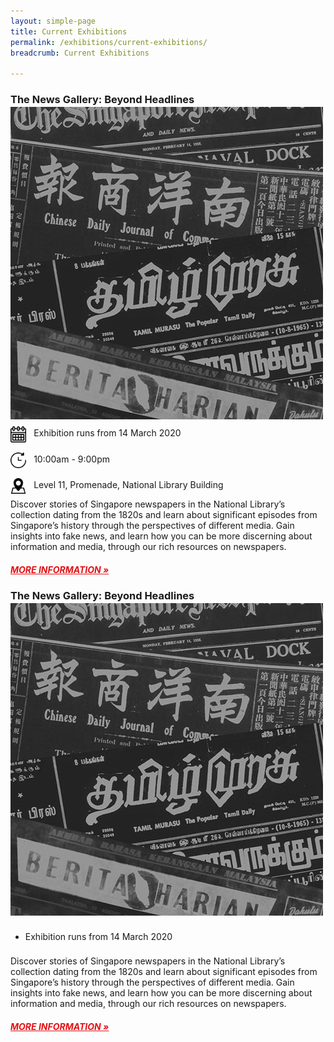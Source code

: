 ```yaml
---
layout: simple-page
title: Current Exhibitions
permalink: /exhibitions/current-exhibitions/
breadcrumb: Current Exhibitions

---
```


<section class="sgds-section">
<div class="sgds-container">
    <div class="row" style="margin-bottom: -1em;">
        <div class="col is-12">
            <h3><strong>The News Gallery: Beyond Headlines</strong></h3>
        </div>
    </div>
    <div class="row" style="margin-bottom: -1em;">
        <div class="col">
            <a href="/exhibitions/current-exhibitions/newsgallery/"><img src="/images/event-images/newsgallery/news-gallery-thumbnail.jpg" alt="The News Gallery: Beyond Headlines"></a>
        </div>
        <div class="col is-two-thirds">
            <div class="row">
                <div class="col" style="padding-bottom: 8px; padding-top: 8px;">
                    <img src="/images/calendar.png" alt="Date" style="display:inline-block; margin-left: 0px; margin-right: 8px; width: 5%; vertical-align: middle;"> Exhibition runs from 14 March 2020
                </div>
            </div>
            <div class="row">
                <div class="col" style="padding-bottom: 8px; padding-top: 8px;">
                    <img src="/images/watch.png" alt="Time" style="display:inline-block; margin-left: 0px; margin-right: 8px; width: 5%; vertical-align: middle;"> 10:00am - 9:00pm
                </div>
            </div>
            <div class="row">
                <div class="col" style="padding-bottom: 8px; padding-top: 8px;">
                    <img src="/images/pin.png" alt="Location" style="display:inline-block; margin-left: 0px; margin-right: 8px; width: 5%; vertical-align: middle;"> Level 11, Promenade, National Library Building
                </div>
            </div>
        </div>
     </div>
    <div class="row is-multiline">
        <div class="col is-12">
            <p>Discover stories of Singapore newspapers in the National Library’s collection dating from the 1820s and learn about significant episodes from Singapore’s history through the perspectives of different media. Gain insights into fake news, and learn how you can be more discerning about information and media, through our rich resources on newspapers.
            </p>
            <a href="/exhibitions/current-exhibitions/newsgallery/" style="color:#E21216;"><h5>MORE INFORMATION &#187;</h5></a>
        </div>
    </div>
</div>
</section>

<section class="sgds-section">
<div class="sgds-container">
    <div class="row" style="margin-bottom: -1em;">
        <div class="col is-12">
            <h3><strong>The News Gallery: Beyond Headlines</strong></h3>
        </div>
    </div>
    <div class="row" style="margin-bottom: -1em;">
        <div class="col">
            <a href="/exhibitions/current-exhibitions/newsgallery/"><img src="/images/event-images/newsgallery/news-gallery-thumbnail.jpg" alt="The News Gallery: Beyond Headlines"></a>
        </div>
        <div class="col is-two-thirds">
            <div class="row">
                <div class="col" style="padding-bottom: 8px; padding-top: 8px;">
                    <ul>
                        <li class="sgds-icon sgds-icon-calendar">
                            <p>Exhibition runs from 14 March 2020</p>
                        </li>
                    </ul>
                </div>
            </div>
        </div>
     </div>
    <div class="row is-multiline">
        <div class="col is-12">
            <p>Discover stories of Singapore newspapers in the National Library’s collection dating from the 1820s and learn about significant episodes from Singapore’s history through the perspectives of different media. Gain insights into fake news, and learn how you can be more discerning about information and media, through our rich resources on newspapers.
            </p>
            <a href="/exhibitions/current-exhibitions/newsgallery/" style="color:#E21216;"><h5>MORE INFORMATION &#187;</h5></a>
        </div>
    </div>
</div>
</section>
            
